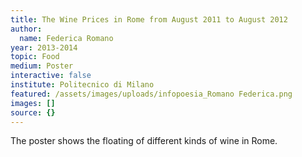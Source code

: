 ```yaml
---
title: The Wine Prices in Rome from August 2011 to August 2012
author:
  name: Federica Romano
year: 2013-2014
topic: Food
medium: Poster
interactive: false
institute: Politecnico di Milano
featured: /assets/images/uploads/infopoesia_Romano Federica.png
images: []
source: {}
---
```

The poster shows the floating of different kinds of wine in Rome.
